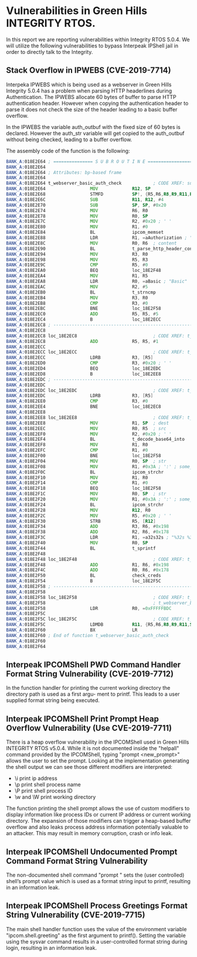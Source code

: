 # Vulnerabilities in Green Hills INTEGRITY RTOS.
In this report we are reporting vulnerabilities within Integrity RTOS 5.0.4. We will utilize the following vulnerabilities to bypass Interpeak IPShell jail in order to directly talk to the Integrity. 


## Stack Overflow in IPWEBS (CVE-2019-7714)
Interpeka IPWEBS which is being used as a webserver in Green Hills Integrity 5.0.4 has a problem when parsing HTTP headerlines during Authentication. The IPWEBS allocate 60 bytes of buffer to parse HTTP authentication header. However when copying the authentication header to parse it does not check the size of the header leading to a basic buffer overflow. 

In the IPWEBS the variable auth_outbuf with the fixed size of 60 bytes is declared. However the auth_str variable will get copied to the auth_outbuf without being checked, leading to a buffer overflow. 


The assembly code of the function is the following:


```asm
BANK_A:018E2E64 ; =============== S U B R O U T I N E =======================================
BANK_A:018E2E64
BANK_A:018E2E64 ; Attributes: bp-based frame
BANK_A:018E2E64
BANK_A:018E2E64 t_webserver_basic_auth_check            ; CODE XREF: sub_18E4B58+ECp
BANK_A:018E2E64                 MOV             R12, SP
BANK_A:018E2E68                 STMFD           SP!, {R5,R6,R8,R9,R11,R12,LR,PC}
BANK_A:018E2E6C                 SUB             R11, R12, #4
BANK_A:018E2E70                 SUB             SP, SP, #0x20
BANK_A:018E2E74                 MOV             R6, R0
BANK_A:018E2E78                 MOV             R0, SP
BANK_A:018E2E7C                 MOV             R2, #0x20 ; ' '
BANK_A:018E2E80                 MOV             R1, #0
BANK_A:018E2E84                 BL              ipcom_memset
BANK_A:018E2E88                 LDR             R1, =aAuthorization ; "Authorization"
BANK_A:018E2E8C                 MOV             R0, R6  ; content
BANK_A:018E2E90                 BL              t_parse_http_header_content
BANK_A:018E2E94                 MOV             R3, R0
BANK_A:018E2E98                 MOV             R5, R3
BANK_A:018E2E9C                 CMP             R5, #0
BANK_A:018E2EA0                 BEQ             loc_18E2F48
BANK_A:018E2EA4                 MOV             R1, R5
BANK_A:018E2EA8                 LDR             R0, =aBasic ; "Basic"
BANK_A:018E2EAC                 MOV             R2, #5
BANK_A:018E2EB0                 BL              t_strncmp
BANK_A:018E2EB4                 MOV             R3, R0
BANK_A:018E2EB8                 CMP             R3, #0
BANK_A:018E2EBC                 BNE             loc_18E2F58
BANK_A:018E2EC0                 ADD             R5, R5, #5
BANK_A:018E2EC4                 B               loc_18E2ECC
BANK_A:018E2EC8 ; ---------------------------------------------------------------------------
BANK_A:018E2EC8
BANK_A:018E2EC8 loc_18E2EC8                             ; CODE XREF: t_webserver_basic_auth_check+80j
BANK_A:018E2EC8                 ADD             R5, R5, #1
BANK_A:018E2ECC
BANK_A:018E2ECC loc_18E2ECC                             ; CODE XREF: t_webserver_basic_auth_check+60j
BANK_A:018E2ECC                 LDRB            R3, [R5]
BANK_A:018E2ED0                 CMP             R3, #0x20 ; ' '
BANK_A:018E2ED4                 BEQ             loc_18E2EDC
BANK_A:018E2ED8                 B               loc_18E2EE8
BANK_A:018E2EDC ; ---------------------------------------------------------------------------
BANK_A:018E2EDC
BANK_A:018E2EDC loc_18E2EDC                             ; CODE XREF: t_webserver_basic_auth_check+70j
BANK_A:018E2EDC                 LDRB            R3, [R5]
BANK_A:018E2EE0                 CMP             R3, #0
BANK_A:018E2EE4                 BNE             loc_18E2EC8
BANK_A:018E2EE8
BANK_A:018E2EE8 loc_18E2EE8                             ; CODE XREF: t_webserver_basic_auth_check+74j
BANK_A:018E2EE8                 MOV             R1, SP  ; dest
BANK_A:018E2EEC                 MOV             R0, R5  ; src
BANK_A:018E2EF0                 MOV             R2, #0x20 ; ' '
BANK_A:018E2EF4                 BL              t_decode_base64_into
BANK_A:018E2EF8                 MOV             R1, R0
BANK_A:018E2EFC                 CMP             R1, #0
BANK_A:018E2F00                 BNE             loc_18E2F58
BANK_A:018E2F04                 MOV             R0, SP  ; str
BANK_A:018E2F08                 MOV             R1, #0x3A ; ':' ; some_len
BANK_A:018E2F0C                 BL              ipcom_strchr
BANK_A:018E2F10                 MOV             R1, R0
BANK_A:018E2F14                 CMP             R1, #0
BANK_A:018E2F18                 BEQ             loc_18E2F58
BANK_A:018E2F1C                 MOV             R0, SP  ; str
BANK_A:018E2F20                 MOV             R1, #0x3A ; ':' ; some_len
BANK_A:018E2F24                 BL              ipcom_strchr
BANK_A:018E2F28                 MOV             R12, R0
BANK_A:018E2F2C                 MOV             R5, #0x20 ; ' '
BANK_A:018E2F30                 STRB            R5, [R12]
BANK_A:018E2F34                 ADD             R3, R6, #0x198
BANK_A:018E2F38                 ADD             R2, R6, #0x178
BANK_A:018E2F3C                 LDR             R1, =a32s32s ; "%32s %32s"
BANK_A:018E2F40                 MOV             R0, SP
BANK_A:018E2F44                 BL              t_sprintf
BANK_A:018E2F48
BANK_A:018E2F48 loc_18E2F48                             ; CODE XREF: t_webserver_basic_auth_check+3Cj
BANK_A:018E2F48                 ADD             R1, R6, #0x198
BANK_A:018E2F4C                 ADD             R0, R6, #0x178
BANK_A:018E2F50                 BL              check_creds
BANK_A:018E2F54                 B               loc_18E2F5C
BANK_A:018E2F58 ; ---------------------------------------------------------------------------
BANK_A:018E2F58
BANK_A:018E2F58 loc_18E2F58                             ; CODE XREF: t_webserver_basic_auth_check+58j
BANK_A:018E2F58                                         ; t_webserver_basic_auth_check+9Cj ...
BANK_A:018E2F58                 LDR             R0, =0xFFFFFBDC
BANK_A:018E2F5C
BANK_A:018E2F5C loc_18E2F5C                             ; CODE XREF: t_webserver_basic_auth_check+F0j
BANK_A:018E2F5C                 LDMDB           R11, {R5,R6,R8,R9,R11,SP,LR}
BANK_A:018E2F60                 BX              LR
BANK_A:018E2F60 ; End of function t_webserver_basic_auth_check
BANK_A:018E2F60
BANK_A:018E2F64
```


## Interpeak IPCOMShell PWD Command Handler Format String Vulnerability (CVE-2019-7712)

In the function handler for printing the current working directory the directory path is used as a first argu- ment to printf. This leads to a user supplied format string being executed. 



## Interpeak IPCOMShell Print Prompt Heap Overflow Vulnerability (Use CVE-2019-7711)
There is a heap overflow vulnerability in the IPCOMShell used in Green Hills INTEGRITY RTOS v5.0.4. While it is not documented inside the "helpall" command provided by the IPCOMShell, typing "prompt <new_prompt>" allows the user to set the prompt. Looking at the implementation generating the shell output we can see those different modifiers are interpreted:

* \i print ip address
* \p print shell process name
* \P print shell process ID
* \w and \W print working directory

The function printing the shell prompt allows the use of custom modifiers to display information like process IDs or current IP address or current working directory. The expansion of those modifiers can trigger a heap-based buffer overflow and also leaks process address information potentially valuable to an attacker. This may result in memory corruption, crash or info leak. 

## Interpeak IPCOMShell Undocumented Prompt Command Format String Vulnerability

The non-documented shell command "prompt " sets the (user controlled) shell’s prompt value which is used as a format string input to printf, resulting in an information leak. 


## Interpeak IPCOMShell Process Greetings Format String Vulnerability (CVE-2019-7715)
The main shell handler function uses the value of the environment variable "ipcom.shell.greeting" as the first argument to printf(). Setting the variable using the sysvar command results in a user-controlled format string during login, resulting in an information leak.

